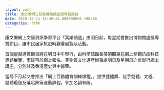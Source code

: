 ```yaml
---
layout: post
title: 康文署明日起推博物館虛擬導賞節目
date: 2020-12-11 15:49:52.000000000 +08:00
categories: rthk
---
```


康文署網上文康資訊學習平台「寓樂頻道」由明日起，每星期會推出博物館虛擬導賞節目，讓市民居家抗疫時觀看展覽及活動。

首個虛擬導賞節目將在明日中午舉行，由科學館館長帶領觀眾在網上參觀抗疫科技專題展覽，市民可於網上報名。非物質文化遺產辦事處明日及星期日亦會舉行網上講座，分別談及香港歷史與中醫藥。

當局下月起又會推出「網上互動體育訓練課程」，提供健體舞、徒手健體、太極、健體瑜伽及嘻哈舞等運動課程，參加名額有限。
